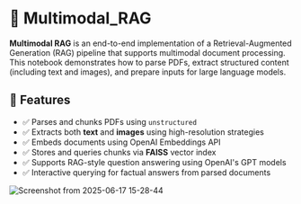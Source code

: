 # 📘 Multimodal_RAG

**Multimodal RAG** is an end-to-end implementation of a Retrieval-Augmented Generation (RAG) pipeline that supports multimodal document processing. This notebook demonstrates how to parse PDFs, extract structured content (including text and images), and prepare inputs for large language models.

## 📌 Features
- ✅ Parses and chunks PDFs using `unstructured`
- ✅ Extracts both **text** and **images** using high-resolution strategies
- ✅ Embeds documents using OpenAI Embeddings API
- ✅ Stores and queries chunks via **FAISS** vector index
- ✅ Supports RAG-style question answering using OpenAI's GPT models
- ✅ Interactive querying for factual answers from parsed documents

![Screenshot from 2025-06-17 15-28-44](https://github.com/user-attachments/assets/5f89793b-2fb4-48be-b8cb-c2bd9500608a)
